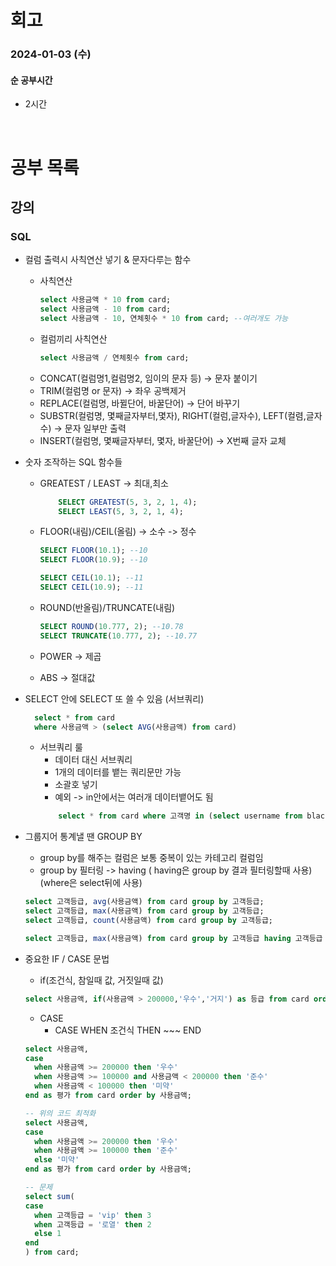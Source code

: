 # 회고

### 2024-01-03 (수)

#### 순 공부시간

- 2시간

<br>

# 공부 목록

## 강의

### SQL

- 컬럼 출력시 사칙연산 넣기 & 문자다루는 함수

  - 사칙연산
    ```SQL
    select 사용금액 * 10 from card;
    select 사용금액 - 10 from card;
    select 사용금액 - 10, 연체횟수 * 10 from card; --여러개도 가능
    ```
  - 컬럼끼리 사칙연산
    ```SQL
    select 사용금액 / 연체횟수 from card;
    ```
  - CONCAT(컬럼명1,컬럼명2, 임이의 문자 등) -> 문자 붙이기
  - TRIM(컬럼명 or 문자) -> 좌우 공백제거
  - REPLACE(컬럼명, 바뀔단어, 바꿀단어) -> 단어 바꾸기
  - SUBSTR(컬럼명, 몇째글자부터,몇자), RIGHT(컬럼,글자수), LEFT(컬렴,글자수) -> 문자 일부만 출력
  - INSERT(컬럼명, 몇째글자부터, 몇자, 바꿀단어) -> X번째 글자 교체

- 숫자 조작하는 SQL 함수들

  - GREATEST / LEAST -> 최대,최소
    ```SQL
        SELECT GREATEST(5, 3, 2, 1, 4);
        SELECT LEAST(5, 3, 2, 1, 4);
    ```
  - FLOOR(내림)/CEIL(올림) -> 소수 -> 정수

    ```SQL
    SELECT FLOOR(10.1); --10
    SELECT FLOOR(10.9); --10

    SELECT CEIL(10.1); --11
    SELECT CEIL(10.9); --11
    ```

  - ROUND(반올림)/TRUNCATE(내림)
    ```SQL
    SELECT ROUND(10.777, 2); --10.78
    SELECT TRUNCATE(10.777, 2); --10.77
    ```
  - POWER -> 제곱
  - ABS -> 절대값

- SELECT 안에 SELECT 또 쓸 수 있음 (서브쿼리)

  ```SQL
    select * from card
    where 사용금액 > (select AVG(사용금액) from card)
  ```

  - 서브쿼리 룰
    - 데이터 대신 서브쿼리
    - 1개의 데이터를 뱉는 쿼리문만 가능
    - 소괄호 넣기
    - 예외 -> in안에서는 여러개 데이터뱉어도 됨
    ```SQL
        select * from card where 고객명 in (select username from blacklist);
    ```

- 그룹지어 통계낼 땐 GROUP BY

  - group by를 해주는 컬럼은 보통 중복이 있는 카테고리 컬럼임
  - group by 필터링 -> having ( having은 group by 결과 필터링할때 사용) (where은 select뒤에 사용)

  ```SQL
  select 고객등급, avg(사용금액) from card group by 고객등급;
  select 고객등급, max(사용금액) from card group by 고객등급;
  select 고객등급, count(사용금액) from card group by 고객등급;

  select 고객등급, max(사용금액) from card group by 고객등급 having 고객등급 = 'vip' or 고객등급 = '패밀리';

  ```

- 중요한 IF / CASE 문법

  - if(조건식, 참일때 값, 거짓일때 값)

  ```SQL
  select 사용금액, if(사용금액 > 200000,'우수','거지') as 등급 from card order by 사용금액;
  ```

  - CASE
    - CASE WHEN 조건식 THEN ~~~ END

  ```SQL
  select 사용금액,
  case
    when 사용금액 >= 200000 then '우수'
    when 사용금액 >= 100000 and 사용금액 < 200000 then '준수'
    when 사용금액 < 100000 then '미약'
  end as 평가 from card order by 사용금액;

  -- 위의 코드 최적화
  select 사용금액,
  case
    when 사용금액 >= 200000 then '우수'
    when 사용금액 >= 100000 then '준수'
    else '미약'
  end as 평가 from card order by 사용금액;

  -- 문제
  select sum(
  case
    when 고객등급 = 'vip' then 3
    when 고객등급 = '로열' then 2
    else 1
  end
  ) from card;
  ```
